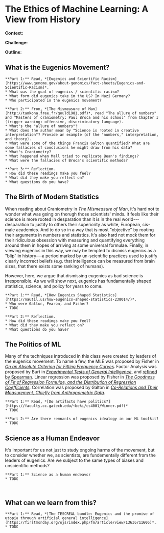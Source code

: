 # The Ethics of Machine Learning: A View from History

**Context:** 

**Challenge:** 

**Outline:** 



## What is the Eugenics Movement?

````{admonition} Exercise: Background on Eugenics
**Part 1:** Read, *[Eugenics and Scientific Racism](https://www.genome.gov/about-genomics/fact-sheets/Eugenics-and-Scientific-Racism)*.
* What was the goal of eugenics / scientific racism?
* What form did eugenics take in the US? In Nazi Germany?
* Who participated in the eugenics movement?

**Part 2:** From, *[The Mismeasure of Man](http://tankona.free.fr/gould1981.pdf)*, read "The allure of numbers" and "Masters of craniometry: Paul Broca and his school" from Chapter 3 (trigger warning: offensive, discriminatory language). 
* What's the "allure of numbers"?
* What does the author mean by "Science is rooted in creative interpretation"? Provide an example (of the "numbers," interpretation, and theory). 
* What were some of the things Francis Galton quantified? What are some fallacies of conclusions he might draw from his data?
* What's Craniometry? 
* What happened when Mall tried to replicate Bean's findings? 
* What were the fallacies of Broca's scientific methods?

**Part 3:** Reflection.
* How did these readings make you feel?
* What did they make you reflect on?
* What questions do you have?
````



## The Birth of Modern Statistics


When reading about Craniometry in *The Mismeasure of Man*, it's hard not to wonder what was going on thorugh those scientists' minds. It feels like their science is more rooted in desparation than it is in the real world---desparation to justify to others their superiority as white, European, cis-male academics. And to do so in a way that is most "objective" by rooting their arguments in numbers and statistics. It's also hard not mock them for their ridiculous obsession with measuring and quantifying everything around them in hopes of arriving at some universal formulae. Finally, in viewing eugenics in this way, we may be tempted to dismiss eugenics as a "blip" in history---a period marked by un-scientific practices used to justify clearly incorrect beliefs (e.g. that intelligence can be measured from brain sizes, that there exists some ranking of humans). 

However, here, we argue that dismissing eugenics as bad science is irresponsible. As we will show noxt, eugenics has fundamentally shaped statistics, science, and policy for years to come.


````{admonition} Exercise: The Development of Modern Statistics
**Part 1:** Read, *[How Eugenics Shaped Statistics](https://nautil.us/how-eugenics-shaped-statistics-238014/)*. 
* Who were Galton, Pearon, and Fisher? 
* TODO

**Part 2:** Reflection.
* How did these readings make you feel?
* What did they make you reflect on?
* What questions do you have?
````


## The Politics of ML

Many of the techniques introduced in this class were created by leaders of the eugenics movement. To name a few, the MLE was proposed by Fisher in *[On an Absolute Criterion for Fitting Frequency Curves](https://www.jstor.org/stable/2246266)*. Factor Analysis was proposed by Burt in *[Experimental Tests of General Intelligence](https://bpspsychub.onlinelibrary.wiley.com/doi/10.1111/j.2044-8295.1909.tb00197.x)*, and [refined by Spearman](https://www.semanticscholar.org/paper/Charles-Spearman%2C-Cyril-Burt%2C-and-the-origins-of-Lovie-Lovie/b4f2fe99f093d7dce355b3a1aff15889b0e364c3). Linear regression was proposed by Fisher in *[The Goodness of Fit of Regression Formulae, and the Distribution of Regression Coefficients](https://www.jstor.org/stable/2341124)*. Correlation was proposed by Galton in *[Co-Relations and Their Measurement, Chiefly from Anthropometric Data](https://www.jstor.org/stable/114860)*. 


````{admonition} Exercise: The Politics of Artifacts
**Part 1:** Read, *[Do artifacts have politics?](https://faculty.cc.gatech.edu/~beki/cs4001/Winner.pdf)*
* TODO

**Part 2:** Are there remnants of eugenics idealogy in our ML toolkit? 
* TODO
````



## Science as a Human Endeavor




 It's important for us not just to study ongoing harms of the movement, but to consider whether we, as scientists, are fundementally different from the leaders of eugenics. Are we subject to the same types of biases and unscientific methods? 




````{admonition} Exercise: Everything is Political
**Part 1:** Science as a human endeavor 
* TODO



````




## What can we learn from this?


````{admonition} Exercise: Everything is Political
**Part 1:** Read, *[The TESCREAL bundle: Eugenics and the promise of utopia through artificial general intelligence](https://firstmonday.org/ojs/index.php/fm/article/view/13636/11606)*.
* TODO

````

